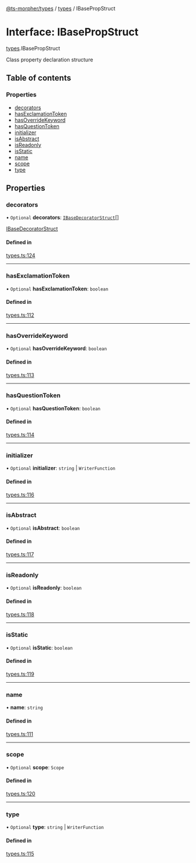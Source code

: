 [@ts-morpher/types](../README.md) / [types](../modules/types.md) / IBasePropStruct

# Interface: IBasePropStruct

[types](../modules/types.md).IBasePropStruct

Class property declaration structure

## Table of contents

### Properties

- [decorators](types.IBasePropStruct.md#decorators)
- [hasExclamationToken](types.IBasePropStruct.md#hasexclamationtoken)
- [hasOverrideKeyword](types.IBasePropStruct.md#hasoverridekeyword)
- [hasQuestionToken](types.IBasePropStruct.md#hasquestiontoken)
- [initializer](types.IBasePropStruct.md#initializer)
- [isAbstract](types.IBasePropStruct.md#isabstract)
- [isReadonly](types.IBasePropStruct.md#isreadonly)
- [isStatic](types.IBasePropStruct.md#isstatic)
- [name](types.IBasePropStruct.md#name)
- [scope](types.IBasePropStruct.md#scope)
- [type](types.IBasePropStruct.md#type)

## Properties

### decorators

• `Optional` **decorators**: [`IBaseDecoratorStruct`](types.IBaseDecoratorStruct.md)[]

[IBaseDecoratorStruct](types.IBaseDecoratorStruct.md)

#### Defined in

[types.ts:124](https://github.com/linbudu599/morpher/blob/6e7db56/packages/types/src/types.ts#L124)

___

### hasExclamationToken

• `Optional` **hasExclamationToken**: `boolean`

#### Defined in

[types.ts:112](https://github.com/linbudu599/morpher/blob/6e7db56/packages/types/src/types.ts#L112)

___

### hasOverrideKeyword

• `Optional` **hasOverrideKeyword**: `boolean`

#### Defined in

[types.ts:113](https://github.com/linbudu599/morpher/blob/6e7db56/packages/types/src/types.ts#L113)

___

### hasQuestionToken

• `Optional` **hasQuestionToken**: `boolean`

#### Defined in

[types.ts:114](https://github.com/linbudu599/morpher/blob/6e7db56/packages/types/src/types.ts#L114)

___

### initializer

• `Optional` **initializer**: `string` \| `WriterFunction`

#### Defined in

[types.ts:116](https://github.com/linbudu599/morpher/blob/6e7db56/packages/types/src/types.ts#L116)

___

### isAbstract

• `Optional` **isAbstract**: `boolean`

#### Defined in

[types.ts:117](https://github.com/linbudu599/morpher/blob/6e7db56/packages/types/src/types.ts#L117)

___

### isReadonly

• `Optional` **isReadonly**: `boolean`

#### Defined in

[types.ts:118](https://github.com/linbudu599/morpher/blob/6e7db56/packages/types/src/types.ts#L118)

___

### isStatic

• `Optional` **isStatic**: `boolean`

#### Defined in

[types.ts:119](https://github.com/linbudu599/morpher/blob/6e7db56/packages/types/src/types.ts#L119)

___

### name

• **name**: `string`

#### Defined in

[types.ts:111](https://github.com/linbudu599/morpher/blob/6e7db56/packages/types/src/types.ts#L111)

___

### scope

• `Optional` **scope**: `Scope`

#### Defined in

[types.ts:120](https://github.com/linbudu599/morpher/blob/6e7db56/packages/types/src/types.ts#L120)

___

### type

• `Optional` **type**: `string` \| `WriterFunction`

#### Defined in

[types.ts:115](https://github.com/linbudu599/morpher/blob/6e7db56/packages/types/src/types.ts#L115)
